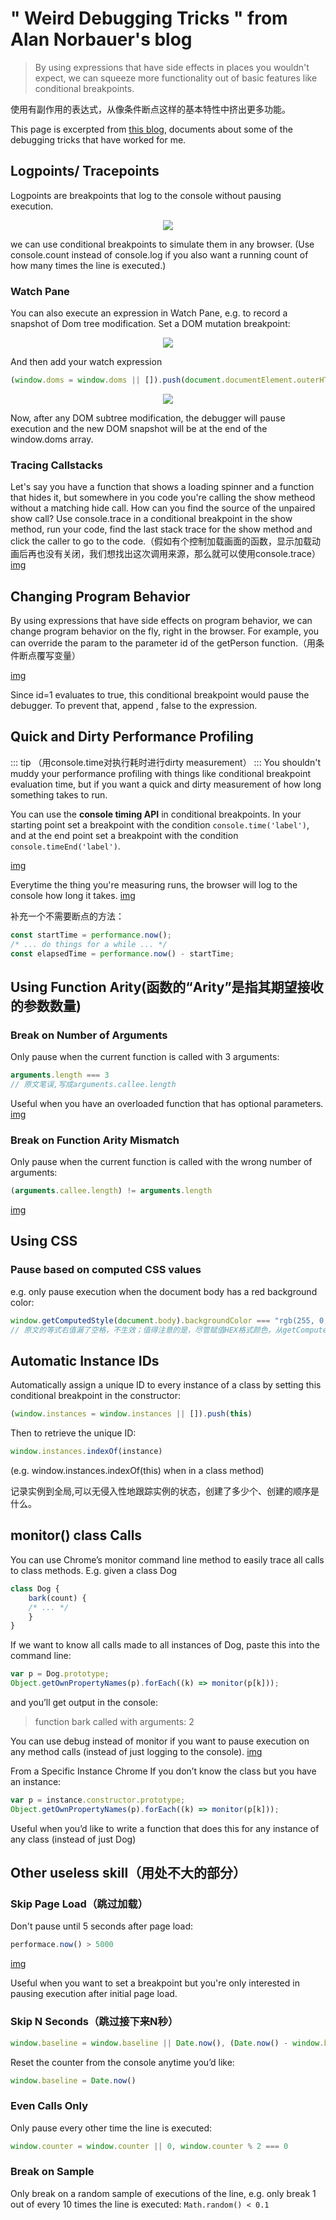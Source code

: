 # " Weird Debugging Tricks " from Alan Norbauer's blog

>By using expressions that have side effects in places you wouldn't expect, we can squeeze more functionality out of basic features like conditional breakpoints.

使用有副作用的表达式，从像条件断点这样的基本特性中挤出更多功能。

This page is excerpted from [this blog](https://alan.norbauer.com/articles/browser-debugging-tricks), documents about some of the debugging tricks that have worked for me.

## Logpoints/ Tracepoints

Logpoints are breakpoints that log to the console without pausing execution.

<center><img src="./weird-debugging/logPoint.gif" ></center>

we can use conditional breakpoints to simulate them in any browser.
(Use console.count instead of console.log if you also want a running count of how many times the line is executed.)

### Watch Pane

You can also execute an expression in Watch Pane, e.g. to record a snapshot of Dom tree modification.
Set a DOM mutation breakpoint:

<center><img src="./weird-debugging/subtreeMod.png" ></center>

And then add your watch expression

```js
(window.doms = window.doms || []).push(document.documentElement.outerHTML)
```

<center><img src="./weird-debugging/subtreeMod2.png" ></center>

Now, after any DOM subtree modification, the debugger will pause execution and the new DOM snapshot will be at the end of the window.doms array.

### Tracing Callstacks

Let's say you have a function that shows a loading spinner and a function that hides it, but somewhere in you code you're calling the show metheod without a matching hide call. How can you find the source of the unpaired show call? Use console.trace in a conditional breakpoint  in the show method, run your code, find the last stack trace for the show method and click the caller to go to the code.（假如有个控制加载画面的函数，显示加载动画后再也没有关闭，我们想找出这次调用来源，那么就可以使用console.trace）
[img](tracer)

## Changing Program Behavior

By using expressions that have side effects on program behavior, we can change program behavior on the fly, right in the browser.
For example, you can override the param to the parameter id of the getPerson function.（用条件断点覆写变量）

[img](changing)

Since id=1 evaluates to true, this conditional breakpoint would pause the debugger. To prevent that, append , false to the expression.

## Quick and Dirty Performance Profiling
::: tip
（用console.time对执行耗时进行dirty measurement）
:::
You shouldn't muddy your performance profiling with things like conditional breakpoint evaluation time, but if you want a quick and dirty measurement of how long  something takes to run.

You can use the **console timing API** in conditional breakpoints. In your starting point set a breakpoint with the condition `console.time('label')`, and at the end point set a breakpoint with the condition `console.timeEnd('label')`.



[img](perform.gif)

Everytime the thing you're measuring runs, the browser will log to the console how long it takes.
[img](perform.png)

补充一个不需要断点的方法：

```js
const startTime = performance.now();
/* ... do things for a while ... */
const elapsedTime = performance.now() - startTime;
```

## Using Function Arity(函数的“Arity”是指其期望接收的参数数量)

### Break on Number of Arguments

Only pause when the current function is called with 3 arguments:
```js
arguments.length === 3
// 原文笔误,写成arguments.callee.length
```

Useful when you have an overloaded function that has optional parameters.
[img](arguments.gif)
### Break on Function Arity Mismatch

Only pause when the current function is called with the wrong number of arguments:
```js
(arguments.callee.length) != arguments.length
```
[img](arguments.length.png)

## Using CSS

### Pause based on computed CSS values

e.g. only pause execution when the document body has a red background color:

```js
window.getComputedStyle(document.body).backgroundColor === "rgb(255, 0, 0)"
// 原文的等式右值漏了空格，不生效；值得注意的是，尽管赋值HEX格式颜色，从getComputedStyle返回的格式仍是RGB的。
```

## Automatic Instance IDs

Automatically assign a unique ID to every instance of a class by setting this conditional breakpoint in the constructor:

```js
(window.instances = window.instances || []).push(this)
```

Then to retrieve the unique ID:
```js
window.instances.indexOf(instance)
```
 (e.g. window.instances.indexOf(this) when in a class method)

记录实例到全局,可以无侵入性地跟踪实例的状态，创建了多少个、创建的顺序是什么。

## monitor() class Calls

You can use Chrome’s monitor command line method to easily trace all calls to class methods. E.g. given a class Dog

```js
class Dog {
    bark(count) {
    /* ... */
    }
}
```

If we want to know all calls made to all instances of Dog, paste this into the command line:

```js
var p = Dog.prototype;
Object.getOwnPropertyNames(p).forEach((k) => monitor(p[k]));
```

and you’ll get output in the console:

> function bark called with arguments: 2

You can use debug instead of monitor if you want to pause execution on any method calls (instead of just logging to the console).
[img](chrome-monitor.png)

From a Specific Instance
Chrome
If you don’t know the class but you have an instance:

```js
var p = instance.constructor.prototype;
Object.getOwnPropertyNames(p).forEach((k) => monitor(p[k]));
```

Useful when you’d like to write a function that does this for any instance of any class (instead of just Dog)

## Other useless skill（用处不大的部分）

### Skip Page Load（跳过加载）

Don't pause until 5 seconds after page load:
```js
performace.now() > 5000
```
[img](dontPase.png)

Useful when you want to set a breakpoint but you're only interested in pausing execution after initial page load.

### Skip N Seconds（跳过接下来N秒）

```js
window.baseline = window.baseline || Date.now(), (Date.now() - window.baseline) > 5000
```
Reset the counter from the console anytime you’d like:
```js
window.baseline = Date.now()
```

### Even Calls Only

Only pause every other time the line is executed:
```js
window.counter = window.counter || 0, window.counter % 2 === 0
```

### Break on Sample

Only break on a random sample of executions of the line, e.g. only break 1 out of every 10 times the line is executed: `Math.random() < 0.1`





